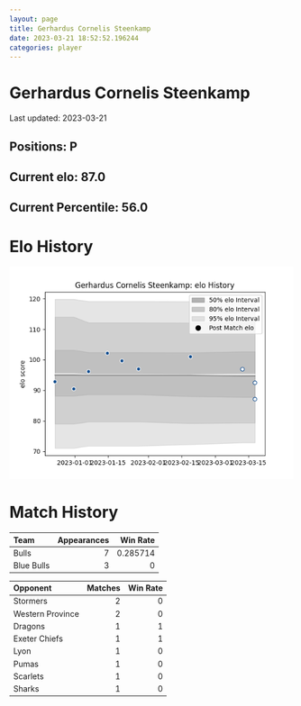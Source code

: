 ```yaml
---  
layout: page  
title: Gerhardus Cornelis Steenkamp  
date: 2023-03-21 18:52:52.196244  
categories: player  
---
```

# Gerhardus Cornelis Steenkamp


Last updated: 2023-03-21
## Positions: P

## Current elo: 87.0

## Current Percentile: 56.0

# Elo History


![elo history](history_GerhardusCornelisSteenkamp.png)
# Match History


| Team       |   Appearances |   Win Rate |
|:-----------|--------------:|-----------:|
| Bulls      |             7 |   0.285714 |
| Blue Bulls |             3 |   0        |

| Opponent         |   Matches |   Win Rate |
|:-----------------|----------:|-----------:|
| Stormers         |         2 |          0 |
| Western Province |         2 |          0 |
| Dragons          |         1 |          1 |
| Exeter Chiefs    |         1 |          1 |
| Lyon             |         1 |          0 |
| Pumas            |         1 |          0 |
| Scarlets         |         1 |          0 |
| Sharks           |         1 |          0 |
